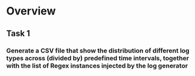 # Overview

## Task 1
### Generate a CSV file that show the distribution of different log types across (divided by) predefined time intervals, together with the list of Regex instances injected by the log generator 